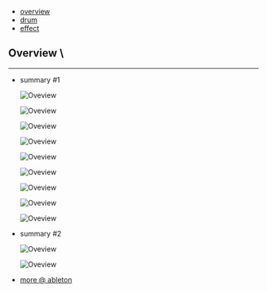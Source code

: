 * [overview](#overview)
* [drum](./drum)
* [effect](./effect)

## Overview <a name="overview"></a>\

---

* summary #1

	![Oveview](_asset/img/00.jpeg)

	![Oveview](_asset/img/01.jpeg)

	![Oveview](_asset/img/02.jpeg)

	![Oveview](_asset/img/03.jpeg)

	![Oveview](_asset/img/04.jpeg)

	![Oveview](_asset/img/05.jpeg)

	![Oveview](_asset/img/06.jpeg)

	![Oveview](_asset/img/07.jpeg)

	![Oveview](_asset/img/08.jpeg)

* summary #2

	![Oveview](_asset/img/09.png)

	![Oveview](_asset/img/10.png)

* [more @ ableton](https://www.ableton.com/)